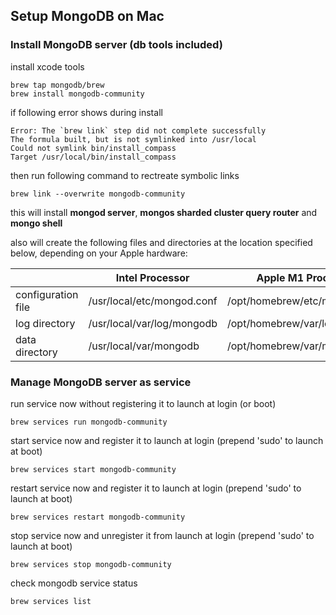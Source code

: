 ## Setup MongoDB on Mac

### Install MongoDB server (db tools included)

install xcode tools

```
brew tap mongodb/brew
brew install mongodb-community
```

if following error shows during install 
```
Error: The `brew link` step did not complete successfully
The formula built, but is not symlinked into /usr/local
Could not symlink bin/install_compass
Target /usr/local/bin/install_compass
```
then run following command to rectreate symbolic links
```
brew link --overwrite mongodb-community
```

this will install **mongod server**, **mongos sharded cluster query router** and **mongo shell**

also will create the following files and directories at the location specified below, depending on your Apple hardware:

|   | Intel Processor | Apple M1 Processor |
|-|-|-|
| configuration file | /usr/local/etc/mongod.conf | /opt/homebrew/etc/mongod.conf |
| log directory | /usr/local/var/log/mongodb | /opt/homebrew/var/log/mongodb |
| data directory | /usr/local/var/mongodb | /opt/homebrew/var/mongodb |


### Manage MongoDB server as service

run service now without registering it to launch at login (or boot)
```
brew services run mongodb-community
```

start service now and register it to launch at login (prepend 'sudo' to launch at boot)
```
brew services start mongodb-community
```

restart service now and register it to launch at login (prepend 'sudo' to launch at boot)
```
brew services restart mongodb-community
```

stop service now and unregister it from launch at login (prepend 'sudo' to launch at boot)
```
brew services stop mongodb-community
```

check mongodb service status

```
brew services list
```


